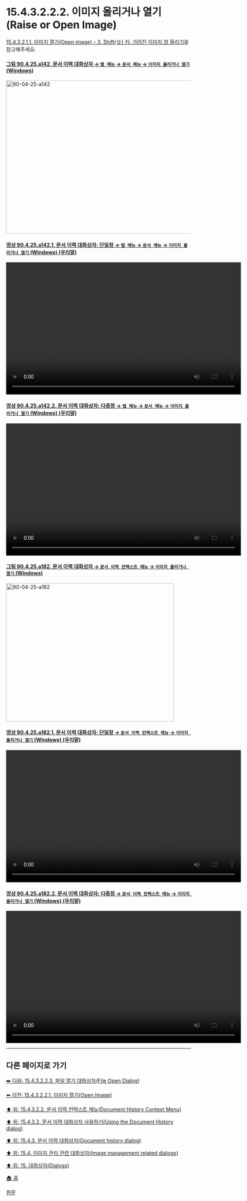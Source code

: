 # 15.4.3.2.2.2. 이미지 올리거나 열기(Raise or Open Image)
[15.4.3.2.1.1. 이미지 열기(Open image) - 3. Shift(⇧) 키: 가려진 이미지 창 올리기](./15-04-03-02-01-01-open_image.md#15-04-03-02-01-01-s3)을 참고해주세요.

<a id="90-04-25-a142"></a>

#### [그림 90.4.25.a142. 문서 이력 대화상자 → `탭 메뉴` → `문서 메뉴` → `이미지 올리거나 열기` (Windows)](./90-04-0025-document_history.md#90-04-25-a142)
<img width="845" height="418" alt="90-04-25-a142" src="https://github.com/user-attachments/assets/0aa52ee6-ed17-4d1f-ad50-7777b1ca50a0" />

<a id="90-04-25-a142-01"></a>

#### [영상 90.4.25.a142.1. 문서 이력 대화상자: 단일창 → `탭 메뉴` → `문서 메뉴` → `이미지 올리거나 열기` (Windows) (우리말)](./90-04-0025-document_history.md#90-04-25-a142-01)
<video controls="controls" width="640" height="360" src="https://github.com/user-attachments/assets/5a0212d7-bc21-4226-9ee0-a341787aa7e9"></video>

<a id="90-04-25-a142-02"></a>

#### [영상 90.4.25.a142.2. 문서 이력 대화상자: 다중창 → `탭 메뉴` → `문서 메뉴` → `이미지 올리거나 열기` (Windows) (우리말)](./90-04-0025-document_history.md#90-04-25-a142-02)
<video controls="controls" width="640" height="360" src="https://github.com/user-attachments/assets/0abb8fe0-b5be-4804-be47-ec054fe635f5"></video>

<a id="90-04-25-a182"></a>

#### [그림 90.4.25.a182. 문서 이력 대화상자 → `문서 이력 컨텍스트 메뉴` → `이미지 올리거나 열기` (Windows)](./90-04-0025-document_history.md#90-04-25-a182)
<img width="457" height="377" alt="90-04-25-a182" src="https://github.com/user-attachments/assets/0b2b8699-0de4-4efb-89eb-4a548b4aedc5" />

<a id="90-04-25-a182-01"></a>

#### [영상 90.4.25.a182.1. 문서 이력 대화상자: 단일창 → `문서 이력 컨텍스트 메뉴` → `이미지 올리거나 열기` (Windows) (우리말)](./90-04-0025-document_history.md#90-04-25-a182-01)
<video controls="controls" width="640" height="360" src="https://github.com/user-attachments/assets/f6003f70-7dab-4c32-9bab-8002bbb4a2fd"></video>

<a id="90-04-25-a182-02"></a>

#### [영상 90.4.25.a182.2. 문서 이력 대화상자: 다중창 → `문서 이력 컨텍스트 메뉴` → `이미지 올리거나 열기` (Windows) (우리말)](./90-04-0025-document_history.md#90-04-25-a182-02)
<video controls="controls" width="640" height="360" src="https://github.com/user-attachments/assets/91ce751a-283a-457b-a6b4-5e4f16ed1c5d"></video>

***

## 다른 페이지로 가기

[➡️ 다음: 15.4.3.2.2.3. 파일 열기 대화상자(File Open Dialog)](./15-04-03-02-02-03-file_open_dialog.md)

[⬅️ 이전: 15.4.3.2.2.1. 이미지 열기(Open Image)](./15-04-03-02-02-01-open_image.md)

[⬆️ 위: 15.4.3.2.2. 문서 이력 컨텍스트 메뉴(Document History Context Menu)](./15-04-03-02-02-00-document_history_context_menu.md)

[⬆️ 위: 15.4.3.2. 문서 이력 대화상자 사용하기(Using the Document History dialog)](./15-04-03-02-00-using_the_document_history_dialog.md)

[⬆️ 위: 15.4.3. 문서 이력 대화상자(Document history dialog)](./15-04-03-00-document-history-dialog.md)

[⬆️ 위: 15.4. 이미지 관리 관련 대화상자(Image management related dialogs)](./15-04-00-image-management-related-dialogs.md)

[⬆️ 위: 15. 대화상자(Dialogs)](./15-00-dialogs.md)

[🏠 홈](./00-home.md)

[원문](https://docs.gimp.org/2.10/ko/gimp-document-dialog.html#gimp-document-history-menu)